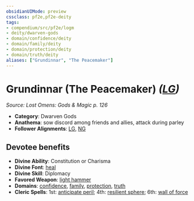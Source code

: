```yaml
---
obsidianUIMode: preview
cssclass: pf2e,pf2e-deity
tags:
- compendium/src/pf2e/logm
- deity/dwarven-gods
- domain/confidence/deity
- domain/family/deity
- domain/protection/deity
- domain/truth/deity
aliases: ["Grundinnar", "The Peacemaker"]
---
```

# Grundinnar (The Peacemaker) *([LG](../../../Rules/traits/lawful-goo-b1.md))*  
*Source: Lost Omens: Gods & Magic p. 126*  

- **Category**: Dwarven Gods
- **Anathema**: sow discord among friends and allies, attack during parley
- **Follower Alignments**: [LG](../../../Rules/traits/lawful-goo-b1.md), [NG](../../../Rules/traits/neutral-good-b1.md)

## Devotee benefits

- **Divine Ability**: Constitution or Charisma
- **Divine Font**: [heal](../../spells/heal.md)
- **Divine Skill**: Diplomacy
- **Favored Weapon**: [light hammer](../../equipment/items/light-hammer.md)
- **Domains**: [confidence](../domains.md#Confidence), [family](../domains.md#Family), [protection](../domains.md#Protection), [truth](../domains.md#Truth)
- **Cleric Spells**: 1st: [anticipate peril](../../spells/anticipate-peril-logm.md); 4th: [resilient sphere](../../spells/resilient-sphere.md); 6th: [wall of force](../../spells/wall-of-force.md)